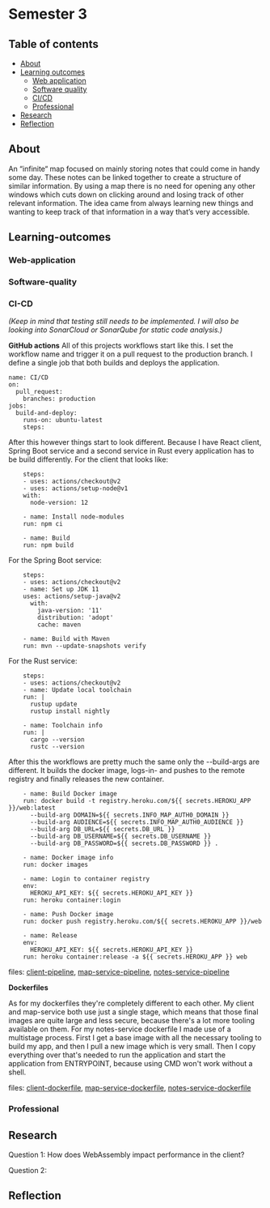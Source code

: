 # Semester 3

## Table of contents
- [About](#About)
- [Learning outcomes](#Learning-outcomes)
	- [Web application](#Web-application)
	- [Software quality](#Software-quality)
	- [CI/CD](#CI-CD)
	- [Professional](#Professional)
- [Research](#Research)
- [Reflection](#Reflection)

## About
An “infinite“ map focused on mainly storing notes that could come in handy some day. These notes can be linked together to create a structure of similar information. By using a map there is no need for opening any other windows which cuts down on clicking around and losing track of other relevant information. The idea came from always learning new things and wanting to keep track of that information in a way that’s very accessible.

## Learning-outcomes

### Web-application

### Software-quality

### CI-CD
_(Keep in mind that testing still needs to be implemented. I will also be looking into SonarCloud or SonarQube for static code analysis.)_

**GitHub actions**
All of this projects workflows start like this. I set the workflow name and trigger it on a pull request to the production branch. I define a single job that both builds and deploys the application.
```
name: CI/CD
on:
  pull_request:
    branches: production
jobs:
  build-and-deploy:
    runs-on: ubuntu-latest
    steps:
```
After this however things start to look different. Because I have React client, Spring Boot service and a second service in Rust every application has to be build differently.
For the client that looks like:
```
    steps:
    - uses: actions/checkout@v2
    - uses: actions/setup-node@v1
    with:
      node-version: 12

    - name: Install node-modules
    run: npm ci

    - name: Build
    run: npm build
```
For the Spring Boot service:
```
    steps:
    - uses: actions/checkout@v2
    - name: Set up JDK 11
    uses: actions/setup-java@v2
      with:
        java-version: '11'
        distribution: 'adopt'
        cache: maven

    - name: Build with Maven
    run: mvn --update-snapshots verify
```
For the Rust service:
```
    steps:
    - uses: actions/checkout@v2
    - name: Update local toolchain
    run: |
      rustup update
      rustup install nightly

    - name: Toolchain info
    run: |
      cargo --version
      rustc --version
```
After this the workflows are pretty much the same only the --build-args are different. It builds the docker image, logs-in- and pushes to the remote registry and finally releases the new container.
```
    - name: Build Docker image
    run: docker build -t registry.heroku.com/${{ secrets.HEROKU_APP }}/web:latest
      --build-arg DOMAIN=${{ secrets.INFO_MAP_AUTH0_DOMAIN }}
      --build-arg AUDIENCE=${{ secrets.INFO_MAP_AUTH0_AUDIENCE }}
      --build-arg DB_URL=${{ secrets.DB_URL }}
      --build-arg DB_USERNAME=${{ secrets.DB_USERNAME }}
      --build-arg DB_PASSWORD=${{ secrets.DB_PASSWORD }} .

    - name: Docker image info
    run: docker images

    - name: Login to container registry
    env:
      HEROKU_API_KEY: ${{ secrets.HEROKU_API_KEY }}
    run: heroku container:login

    - name: Push Docker image
    run: docker push registry.heroku.com/${{ secrets.HEROKU_APP }}/web

    - name: Release
    env:
      HEROKU_API_KEY: ${{ secrets.HEROKU_API_KEY }}
    run: heroku container:release -a ${{ secrets.HEROKU_APP }} web
```

files: [client-pipeline](.github/workflows/client-pipeline.yml), [map-service-pipeline](.github/workflows/map-pipeline.yml), [notes-service-pipeline](.github/workflows/notes-pipeline.yml)

**Dockerfiles**

As for my dockerfiles they're completely different to each other. My client and map-service both use just a single stage, which means that those final images are quite large and less secure, because there's a lot more tooling available on them. For my notes-service dockerfile I made use of a multistage process. First I get a base image with all the necessary tooling to build my app, and then I pull a new image which is very small. Then I copy everything over that's needed to run the application and start the application from ENTRYPOINT, because using CMD won't work without a shell.

files: [client-dockerfile](client/dockerfile), [map-service-dockerfile](map-service/dockerfile), [notes-service-dockerfile](notes-service/dockerfile)

### Professional

## Research

Question 1: How does WebAssembly impact performance in the client?

Question 2: 

## Reflection